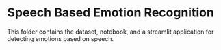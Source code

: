 # Speech Based Emotion Recognition

This folder contains the dataset, notebook, and a streamlit application for detecting emotions based on speech.

